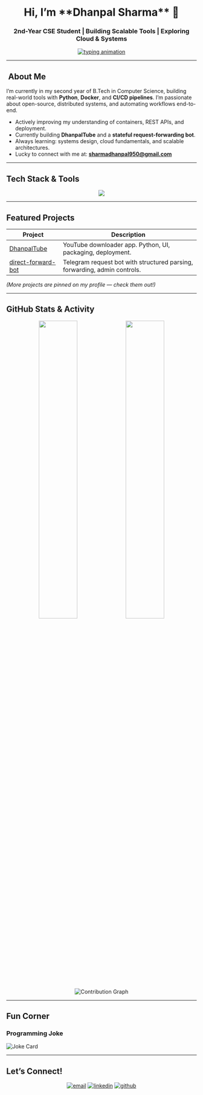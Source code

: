 <!-- README for LastPerson07 GitHub Profile -->

<h1 align="center">Hi, I’m **Dhanpal Sharma** 👋</h1>
<h3 align="center">2nd-Year CSE Student | Building Scalable Tools | Exploring Cloud & Systems</h3>

<p align="center">
  <a href="https://git.io/typing-svg">
    <img src="https://readme-typing-svg.herokuapp.com?size=28&color=00FFAA&center=true&vCenter=true&lines=Bot+Engineer;Cloud+Explorer;Open+Source+Enthusiast" alt="typing animation" />
  </a>
</p>

---

## ​​​ About Me
I’m currently in my second year of B.Tech in Computer Science, building real-world tools with **Python**, **Docker**, and **CI/CD pipelines**. I’m passionate about open-source, distributed systems, and automating workflows end-to-end.

-  Actively improving my understanding of containers, REST APIs, and deployment.
-  Currently building **DhanpalTube** and a **stateful request-forwarding bot**.
-  Always learning: systems design, cloud fundamentals, and scalable architectures.
-  Lucky to connect with me at: **sharmadhanpal950@gmail.com**

---

##  Tech Stack & Tools

<p align="center">
  <img src="https://skillicons.dev/icons?i=python,cpp,js,html,css,docker,aws,git,vscode,linux" />
</p>

---

##  Featured Projects

| Project | Description |
|---------|-------------|
| [DhanpalTube](https://github.com/LastPerson07/DhanpalTube) | YouTube downloader app. Python, UI, packaging, deployment. |
| [direct-forward-bot](https://github.com/LastPerson07/direct-forward-bot) | Telegram request bot with structured parsing, forwarding, admin controls. |

*(More projects are pinned on my profile — check them out!)*

---

##  GitHub Stats & Activity

<p align="center">
  <img src="https://github-readme-stats.vercel.app/api?username=LastPerson07&show_icons=true&theme=tokyonight&count_private=true" width="45%" />
  <img src="https://github-readme-stats.vercel.app/api/top-langs/?username=LastPerson07&layout=compact&theme=tokyonight" width="45%" />
</p>

<p align="center">
  <img src="https://activity-graph.herokuapp.com/graph?username=LastPerson07&theme=react-dark&area=true" alt="Contribution Graph" />
</p>

---

##  Fun Corner  
### Programming Joke  
![Joke Card](https://readme-jokes.vercel.app/api)

---

##  Let’s Connect!

<p align="center">
  <a href="mailto:sharmadhanpal950@gmail.com"><img src="https://img.shields.io/badge/Email-D14836?style=for-the-badge&logo=gmail&logoColor=white" alt="email" /></a>
  <a href="https://www.linkedin.com/in/your-profile"><img src="https://img.shields.io/badge/LinkedIn-0A66C2?style=for-the-badge&logo=linkedin&logoColor=white" alt="linkedin" /></a>
  <a href="https://github.com/LastPerson07"><img src="https://img.shields.io/badge/GitHub-100000?style=for-the-badge&logo=github&logoColor=white" alt="github" /></a>
</p>
